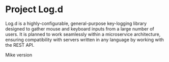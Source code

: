 # Project Log.d
Log.d is a highly-configurable, general-purpose key-logging library designed to gather mouse and keyboard inputs from a large number of users. It is planned to work seamlessly within a microservice architecture, ensuring compatibility with servers written in any language by working with the REST API.

Mike version
